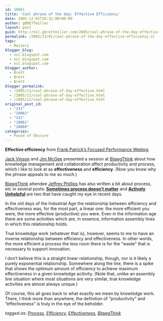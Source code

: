```yaml
---
id: 10061
title: 'Cool phrase of the day: Effective Efficiency'
date: 2005-12-01T20:31:00+00:00
author: gBRETTmiller
layout: post
guid: http://nsl.gbrettmiller.com/2005/cool-phrase-of-the-day-effective-efficiency
permalink: /2005/12/01/cool-phrase-of-the-day-effective-efficiency-2/
tags:
  - Mastery
blogger_blog:
  - nsl.blogspot.com
  - nsl.blogspot.com
  - nsl.blogspot.com
blogger_author:
  - Brett
  - Brett
  - Brett
blogger_permalink:
  - /2005/12/cool-phrase-of-day-effective.html
  - /2005/12/cool-phrase-of-day-effective.html
  - /2005/12/cool-phrase-of-day-effective.html
original_post_id:
  - "331"
  - "10061"
  - "331"
  - "10061"
  - "10060"
categories:
  - Pound of Obscure
---
```

**Effective efficiency** from [Frank Patrick&#8217;s Focused Performance Weblog](http://www.focusedperformance.com/2005_11_01_blarch.html#113261116022996963).

[Jack Vinson](http://www.jackvinson.com/) and [Jim McGee](http://www.mcgeesmusings.net/) presented a session at [BlawgThink](http://www.blawgthink.com/) about how knowledge management and collaboration affect productivity and process, which I like to look at as **effectiveness** and **efficiency**. (Now you know why the phrase appeals to me so much.)

[BlawgThink](http://www.blawgthink.com/) attendee [Jeffrey Phillips](http://workingsmarter.typepad.com/my_weblog/) has also written a bit about process, etc in several posts: [**Sometimes process doesn&#8217;t matter**](http://workingsmarter.typepad.com/my_weblog/2005/11/sometimes_proce.html) and [**Actively Unhelpful**](http://workingsmarter.typepad.com/my_weblog/2005/10/actively_unhelp.html) are two that have caught my eye in recent days.

In the old days of the Industrial Age the relationship between efficiency and effectiveness was, for the most part, a linear one: the more efficient you were, the more effective (productive) you were. Even in the information age there are some activities which are, in essence, information assembly lines in which this relationship holds.

True knowledge work (whatever that is), however, seems to me to have an inverse relationship between efficiency and effectiveness. In other words, the more efficient a process the less room there is for the &#8220;waste&#8221; that is necessary to support innovation.

I don&#8217;t believe this is a straight linear relationship, though, nor is it likely a purely exponential relationship. Somewhere along the line, there is a spike that shows the optimum amount of efficiency to achieve maximum effectiveness in a given knowledge acitivity. (Note that, unlike an assembly line situation where most situations are very similar, true knowledge activities are almost always unique.)

Of course, this all goes back to what exactly we mean by knowledge work. There, I think more than anywhere, the definition of &#8220;productivity&#8221; and &#8220;effectiveness&#8221; is truly in the eye of the beholder.

_tagged as: <a href="http://technorati.com/tag/process" rel="tag">Process</a>, <a href="http://technorati.com/tag/Efficiency" rel="tag">Efficiency</a>, <a href="http://technorati.com/tag/effectiveness" rel="tag">Effectiveness</a>, <a href="http://technorati.com/tag/BlawgThink" rel="tag">BlawgThink</a>_